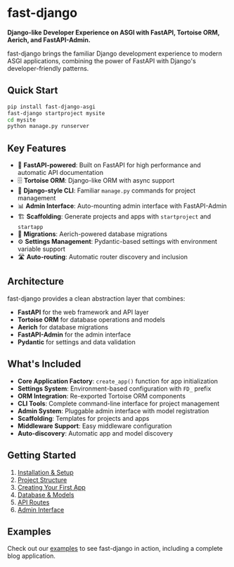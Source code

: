 # fast-django

**Django-like Developer Experience on ASGI with FastAPI, Tortoise ORM, Aerich, and FastAPI-Admin.**

fast-django brings the familiar Django development experience to modern ASGI applications, combining the power of FastAPI with Django's developer-friendly patterns.

## Quick Start

```bash
pip install fast-django-asgi
fast-django startproject mysite
cd mysite
python manage.py runserver
```

## Key Features

- 🚀 **FastAPI-powered**: Built on FastAPI for high performance and automatic API documentation
- 🗄️ **Tortoise ORM**: Django-like ORM with async support
- 🔧 **Django-style CLI**: Familiar `manage.py` commands for project management
- 📊 **Admin Interface**: Auto-mounting admin interface with FastAPI-Admin
- 🏗️ **Scaffolding**: Generate projects and apps with `startproject` and `startapp`
- 🔄 **Migrations**: Aerich-powered database migrations
- ⚙️ **Settings Management**: Pydantic-based settings with environment variable support
- 🛣️ **Auto-routing**: Automatic router discovery and inclusion

## Architecture

fast-django provides a clean abstraction layer that combines:

- **FastAPI** for the web framework and API layer
- **Tortoise ORM** for database operations and models
- **Aerich** for database migrations
- **FastAPI-Admin** for the admin interface
- **Pydantic** for settings and data validation

## What's Included

- **Core Application Factory**: `create_app()` function for app initialization
- **Settings System**: Environment-based configuration with `FD_` prefix
- **ORM Integration**: Re-exported Tortoise ORM components
- **CLI Tools**: Complete command-line interface for project management
- **Admin System**: Pluggable admin interface with model registration
- **Scaffolding**: Templates for projects and apps
- **Middleware Support**: Easy middleware configuration
- **Auto-discovery**: Automatic app and model discovery

## Getting Started

1. [Installation & Setup](getting-started.md)
2. [Project Structure](getting-started.md#project-structure)
3. [Creating Your First App](getting-started.md#creating-your-first-app)
4. [Database & Models](orm.md)
5. [API Routes](routing.md)
6. [Admin Interface](admin.md)

## Examples

Check out our [examples](examples.md) to see fast-django in action, including a complete blog application.
